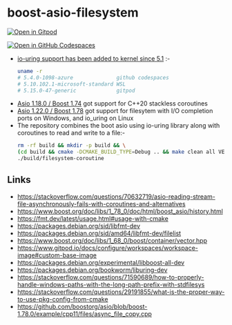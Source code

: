 # boost-asio-filesystem

<a href="https://gitpod.io/#https://github.com/wahabshah/boost-asio-filesystem" rel="nofollow noopener noreferrer" target="_blank" class="after:hidden"><img src="https://gitpod.io/button/open-in-gitpod.svg" alt="Open in Gitpod"></a>

[![Open in GitHub Codespaces](https://github.com/codespaces/badge.svg)](https://github.com/codespaces/new?hide_repo_select=true&ref=main&repo=591765752&machine=basicLinux32gb&devcontainer_path=.devcontainer%2Fdevcontainer.json&location=WestEurope)

* [io-uring support has been added to kernel since 5.1](https://unix.stackexchange.com/a/596281) :-
    ```sh
    uname -r
    # 5.4.0-1098-azure              github codespaces
    # 5.10.102.1-microsoft-standard WSL
    # 5.15.0-47-generic             gitpod
    ```
* [Asio 1.18.0 / Boost 1.74](https://www.boost.org/doc/libs/1_74_0/doc/html/boost_asio/history.html) got support for C++20 stackless coroutines
* [Asio 1.22.0 / Boost 1.78](https://www.boost.org/doc/libs/1_78_0/doc/html/boost_asio/history.html) got support for filesytem with I/O completion ports on Windows, and io_uring on Linux
* The repository combines the boot asio using io-uring library along with coroutines to read and write to a file:-
    ```sh
    rm -rf build && mkdir -p build && \
    (cd build && cmake -DCMAKE_BUILD_TYPE=Debug .. && make clean all VERBOSE=1) && \
    ./build/filesystem-coroutine
    ```

## Links
* https://stackoverflow.com/questions/70632719/asio-reading-stream-file-asynchronously-fails-with-coroutines-and-alternatives
* https://www.boost.org/doc/libs/1_78_0/doc/html/boost_asio/history.html
* https://fmt.dev/latest/usage.html#usage-with-cmake
* https://packages.debian.org/sid/libfmt-dev
* https://packages.debian.org/sid/amd64/libfmt-dev/filelist
* https://www.boost.org/doc/libs/1_68_0/boost/container/vector.hpp
* https://www.gitpod.io/docs/configure/workspaces/workspace-image#custom-base-image
* https://packages.debian.org/experimental/libboost-all-dev
* https://packages.debian.org/bookworm/liburing-dev
* https://stackoverflow.com/questions/71590689/how-to-properly-handle-windows-paths-with-the-long-path-prefix-with-stdfilesys
* https://stackoverflow.com/questions/29191855/what-is-the-proper-way-to-use-pkg-config-from-cmake
* https://github.com/boostorg/asio/blob/boost-1.78.0/example/cpp11/files/async_file_copy.cpp
